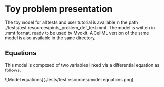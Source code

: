# Toy problem presentation

The toy model for all tests and user tutorial is available in the path ./tests/test resources/pints_problem_def_test.mmt. The model is written in .mmt format, ready to be used by Myokit. A CellML version of the same model is also available in the same directory.

## Equations

This model is composed of two variables linked via a differential equation as follows:

![Model equations](./tests/test resources/model equations.png)

